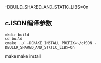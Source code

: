  -DBUILD_SHARED_AND_STATIC_LIBS=On

 ## cJSON编译参数

```
mkdir build
cd build
cmake ../ -DCMAKE_INSTALL_PREFIX=~/cJSON -DBUILD_SHARED_AND_STATIC_LIBS=On
```

make
make install